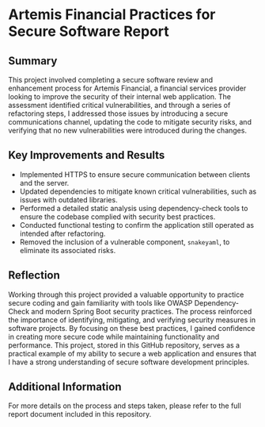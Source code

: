 # Artemis Financial Practices for Secure Software Report

## Summary

This project involved completing a secure software review and enhancement process for Artemis Financial, a financial services provider looking to improve the security of their internal web application. The assessment identified critical vulnerabilities, and through a series of refactoring steps, I addressed those issues by introducing a secure communications channel, updating the code to mitigate security risks, and verifying that no new vulnerabilities were introduced during the changes.

## Key Improvements and Results

- Implemented HTTPS to ensure secure communication between clients and the server.
- Updated dependencies to mitigate known critical vulnerabilities, such as issues with outdated libraries.
- Performed a detailed static analysis using dependency-check tools to ensure the codebase complied with security best practices.
- Conducted functional testing to confirm the application still operated as intended after refactoring.
- Removed the inclusion of a vulnerable component, `snakeyaml`, to eliminate its associated risks.

## Reflection

Working through this project provided a valuable opportunity to practice secure coding and gain familiarity with tools like OWASP Dependency-Check and modern Spring Boot security practices. The process reinforced the importance of identifying, mitigating, and verifying security measures in software projects. By focusing on these best practices, I gained confidence in creating more secure code while maintaining functionality and performance. This project, stored in this GitHub repository, serves as a practical example of my ability to secure a web application and ensures that I have a strong understanding of secure software development principles.

## Additional Information

For more details on the process and steps taken, please refer to the full report document included in this repository.
